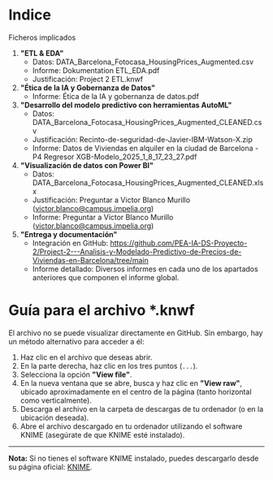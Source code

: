 # Indice
Ficheros implicados
1. **"ETL & EDA"**
   - Datos: DATA_Barcelona_Fotocasa_HousingPrices_Augmented.csv
   - Informe: Dokumentation ETL_EDA.pdf
   - Justificación: Project 2 ETL.knwf
2. **"Ética de la IA y Gobernanza de Datos"**
   - Informe: Ética de la IA y gobernanza de datos.pdf
3. **"Desarrollo del modelo predictivo con herramientas AutoML"**
   - Datos: DATA_Barcelona_Fotocasa_HousingPrices_Augmented_CLEANED.csv
   - Justificación: Recinto-de-seguridad-de-Javier-IBM-Watson-X.zip
   - Informe: Datos de Viviendas en alquiler en la ciudad de Barcelona - P4 Regresor XGB-Modelo_2025_1_8_17_23_27.pdf
4. **"Visualización de datos con Power BI"**
   - Datos: DATA_Barcelona_Fotocasa_HousingPrices_Augmented_CLEANED.xlsx
   - Justificación: Preguntar a Victor Blanco Murillo (victor.blanco@campus.impelia.org)
   - Informe: Preguntar a Victor Blanco Murillo (victor.blanco@campus.impelia.org)
5. **"Entrega y documentación"**
   - Integración en GitHub: https://github.com/PEA-IA-DS-Proyecto-2/Project-2---Analisis-y-Modelado-Predictivo-de-Precios-de-Viviendas-en-Barcelona/tree/main
   - Informe detallado: Diversos informes en cada uno de los apartados anteriores que componen el informe global.

# Guía para el archivo *.knwf

El archivo no se puede visualizar directamente en GitHub. Sin embargo, hay un método alternativo para acceder a él:

1. Haz clic en el archivo que deseas abrir.
2. En la parte derecha, haz clic en los tres puntos (`...`).
3. Selecciona la opción **"View file"**.
4. En la nueva ventana que se abre, busca y haz clic en **"View raw"**, ubicado aproximadamente en el centro de la página (tanto horizontal como verticalmente).
5. Descarga el archivo en la carpeta de descargas de tu ordenador (o en la ubicación deseada).
6. Abre el archivo descargado en tu ordenador utilizando el software KNIME (asegúrate de que KNIME esté instalado).

---

**Nota:** Si no tienes el software KNIME instalado, puedes descargarlo desde su página oficial: [KNIME](https://www.knime.com/downloads).
